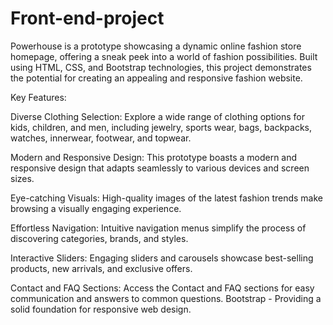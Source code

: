# Front-end-project
Powerhouse is a prototype showcasing a dynamic online fashion store homepage, offering a sneak peek into a world of fashion possibilities. Built using HTML, CSS, and Bootstrap technologies, this project demonstrates the potential for creating an appealing and responsive fashion website.

Key Features:

Diverse Clothing Selection: Explore a wide range of clothing options for kids, children, and men, including jewelry, sports wear, bags, backpacks, watches, innerwear, footwear, and topwear.

Modern and Responsive Design: This prototype boasts a modern and responsive design that adapts seamlessly to various devices and screen sizes.

Eye-catching Visuals: High-quality images of the latest fashion trends make browsing a visually engaging experience.

Effortless Navigation: Intuitive navigation menus simplify the process of discovering categories, brands, and styles.

Interactive Sliders: Engaging sliders and carousels showcase best-selling products, new arrivals, and exclusive offers.

Contact and FAQ Sections: Access the Contact and FAQ sections for easy communication and answers to common questions.
Bootstrap - Providing a solid foundation for responsive web design.



